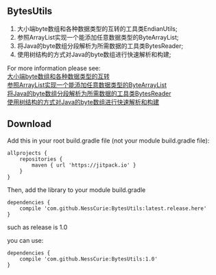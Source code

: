 ## BytesUtils
1. 大小端byte数组和各种数据类型的互转的工具类EndianUtils;
2. 参照ArrayList实现一个能添加任意数据类型的ByteArrayList;
3. 将Java的byte数组分段解析为所需数据的工具类BytesReader;
4. 使用树结构的方式对Java的byte数组进行快速解析和构建;

For more information please see:  
[大小端byte数组和各种数据类型的互转](https://nesscurie.github.io/2018/07/21/byte%E6%95%B0%E7%BB%84%E5%BC%8F%E5%8D%8F%E8%AE%AE%E8%A7%A3%E6%9E%90/%E5%A4%A7%E5%B0%8F%E7%AB%AFbyte%E6%95%B0%E7%BB%84%E5%92%8C%E5%90%84%E7%A7%8D%E6%95%B0%E6%8D%AE%E7%B1%BB%E5%9E%8B%E7%9A%84%E4%BA%92%E8%BD%AC/)  
[参照ArrayList实现一个能添加任意数据类型的ByteArrayList](https://nesscurie.github.io/2018/07/25/byte%E6%95%B0%E7%BB%84%E5%BC%8F%E5%8D%8F%E8%AE%AE%E8%A7%A3%E6%9E%90/%E5%8F%82%E7%85%A7ArrayList%E5%AE%9E%E7%8E%B0%E4%B8%80%E4%B8%AA%E8%83%BD%E6%B7%BB%E5%8A%A0%E4%BB%BB%E6%84%8F%E6%95%B0%E6%8D%AE%E7%B1%BB%E5%9E%8B%E7%9A%84ByteArrayList/)  
[将Java的byte数组分段解析为所需数据的工具类BytesReader](https://nesscurie.github.io/2018/07/28/byte%E6%95%B0%E7%BB%84%E5%BC%8F%E5%8D%8F%E8%AE%AE%E8%A7%A3%E6%9E%90/%E5%B0%86Java%E7%9A%84byte%E6%95%B0%E7%BB%84%E5%88%86%E6%AE%B5%E8%A7%A3%E6%9E%90%E4%B8%BA%E6%89%80%E9%9C%80%E6%95%B0%E6%8D%AE%E7%9A%84%E5%B7%A5%E5%85%B7%E7%B1%BBBytesReader/)  
[使用树结构的方式对Java的byte数组进行快速解析和构建](https://nesscurie.github.io/2018/08/07/byte%E6%95%B0%E7%BB%84%E5%BC%8F%E5%8D%8F%E8%AE%AE%E8%A7%A3%E6%9E%90/%E4%BD%BF%E7%94%A8%E6%A0%91%E7%BB%93%E6%9E%84%E7%9A%84%E6%96%B9%E5%BC%8F%E5%AF%B9Java%E7%9A%84byte%E6%95%B0%E7%BB%84%E8%BF%9B%E8%A1%8C%E5%BF%AB%E9%80%9F%E8%A7%A3%E6%9E%90%E5%92%8C%E6%9E%84%E5%BB%BA/)  

## Download
Add this in your root build.gradle file (not your module build.gradle file):
<pre><code>allprojects {
    repositories {
        maven { url 'https://jitpack.io' }
    }
}
</code></pre>

Then, add the library to your module build.gradle
<pre><code>dependencies {
    compile 'com.github.NessCurie:BytesUtils:latest.release.here'
}
</code></pre>

such as release is 1.0

you can use:
<pre><code>dependencies {
    compile 'com.github.NessCurie:BytesUtils:1.0'
}
</code></pre>